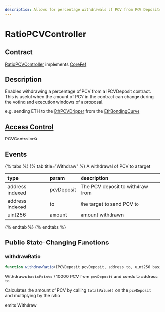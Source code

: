 ```yaml
---
description: Allows for percentage withdrawals of PCV from PCV Deposits
---
```


# RatioPCVController

## Contract

[RatioPCVController](https://github.com/fei-protocol/fei-protocol-core/blob/master/contracts/pcv/RatioPCVController.sol) implements [CoreRef](https://github.com/fei-protocol/fei-protocol-core/blob/master/contracts/refs/CoreRef.sol)

## Description

Enables withdrawing a percentage of PCV from a IPCVDeposit contract. This is useful when the amount of PCV in the contract can change during the voting and execution windows of a proposal.

e.g. sending ETH to the [EthPCVDripper](ethpcvdripper.md) from the [EthBondingCurve](../bondingcurve/ethbondingcurve.md)

## [Access Control](../access-control/) 

PCVController⚙️

## Events

{% tabs %}
{% tab title="Withdraw" %}
A withdrawal of PCV to a target

| type | param | description |
| :--- | :--- | :--- |
| address indexed | pcvDeposit | The PCV deposit to withdraw from |
| address indexed | to | the target to send PCV to |
| uint256 | amount | amount withdrawn |
{% endtab %}
{% endtabs %}

## Public State-Changing Functions

### withdrawRatio

```javascript
function withdrawRatio(IPCVDeposit pcvDeposit, address to, uint256 basisPoints) public;
```

Withdraws `basisPoints` / 10000 PCV from `pcvDeposit` and sends to address `to`

Calculates the amount of PCV by calling `totalValue()` on the `pcvDeposit` and multiplying by the ratio

emits Withdraw

